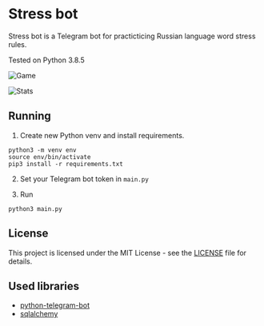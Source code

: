 # Stress bot

Stress bot is a Telegram bot for practicticing Russian language word stress rules.

Tested on Python 3.8.5

![Game](https://user-images.githubusercontent.com/43320720/119373638-4bb81f80-bcc1-11eb-9ce4-40f23355858c.png)

![Stats](https://user-images.githubusercontent.com/43320720/119373893-9cc81380-bcc1-11eb-96db-d307192305f6.png)

## Running

1. Create new Python venv and install requirements.
```
python3 -m venv env
source env/bin/activate
pip3 install -r requirements.txt
```

2. Set your Telegram bot token in `main.py`

3. Run
```
python3 main.py
```

## License

This project is licensed under the MIT License - see the [LICENSE](LICENSE) file for details.

## Used libraries

* [python-telegram-bot](https://github.com/python-telegram-bot/python-telegram-bot)
* [sqlalchemy](https://www.sqlalchemy.org/)
